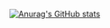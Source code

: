 <!---
mastrolube/mastrolube is a ✨ special ✨ repository because its `README.md` (this file) appears on your GitHub profile.
You can click the Preview link to take a look at your changes.
--->



[![Anurag's GitHub stats](https://github-readme-stats.vercel.app/api?username=mastrolube&count_private=true&theme=buefy&show_icons=true)](https://github.com/anuraghazra/github-readme-stats)

